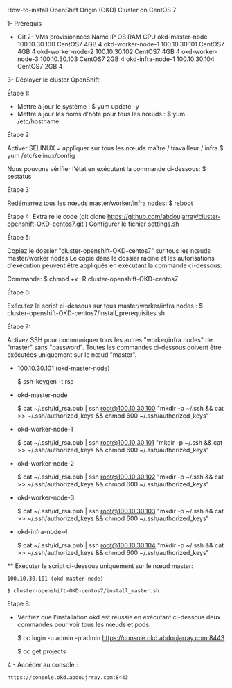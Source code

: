 How-to-install OpenShift Origin (OKD) Cluster on CentOS 7

1- Prérequis
   - Git
2- VMs provisionnées
Name	                IP	        OS	RAM	CPU
okd-master-node	        100.10.30.100	CentOS7	4GB	4
okd-worker-node-1	100.10.30.101	CentOS7	4GB	4
okd-worker-node-2	100.10.30.102	CentOS7	4GB	4
okd-worker-node-3	100.10.30.103	CentOS7	2GB	4
okd-infra-node-1	100.10.30.104	CentOS7	2GB	4

3- Déployer le cluster OpenShift:

Étape 1:

- Mettre à jour le système :  $ yum update -y
- Mettre à jour les noms d'hôte pour tous les nœuds : $ yum /etc/hostname

Étape 2:

Activer SELINUX = appliquer sur tous les nœuds maître / travailleur / infra
$ yum /etc/selinux/config

Nous pouvons vérifier l'état en exécutant la commande ci-dessous: $ sestatus

Étape 3:

Redémarrez tous les nœuds master/worker/infra nodes:  $ reboot

Étape 4:
Extraire le code (git clone https://github.com/abdoujarray/cluster-openshift-OKD-centos7.git ) 
Configurer le fichier settings.sh

Étape 5:

Copiez le dossier "cluster-openshift-OKD-centos7" sur tous les nœuds master/worker nodes
Le copie dans le dossier racine et les autorisations d'exécution peuvent être appliqués en exécutant la commande ci-dessous:

Commande: $ chmod +x -R cluster-openshift-OKD-centos7

Étape 6:

Exécutez le script ci-dessous sur tous master/worker/infra nodes : $ cluster-openshift-OKD-centos7/install_prerequisites.sh

Étape 7:

Activez SSH pour communiquer tous les autres "worker/infra nodes" de "master" sans "password". Toutes les commandes ci-dessous doivent être exécutées uniquement sur le nœud "master".

- 100.10.30.101 (okd-master-node)
 
  $ ssh-keygen -t rsa

- okd-master-node

   $ cat ~/.ssh/id_rsa.pub | ssh root@100.10.30.100 "mkdir -p ~/.ssh && cat >> ~/.ssh/authorized_keys && chmod 600 ~/.ssh/authorized_keys"

- okd-worker-node-1

    $ cat ~/.ssh/id_rsa.pub | ssh root@100.10.30.101 "mkdir -p ~/.ssh && cat >> ~/.ssh/authorized_keys && chmod 600 ~/.ssh/authorized_keys"

- okd-worker-node-2

    $ cat ~/.ssh/id_rsa.pub | ssh root@100.10.30.102 "mkdir -p ~/.ssh && cat >> ~/.ssh/authorized_keys && chmod 600 ~/.ssh/authorized_keys"

- okd-worker-node-3

    $ cat ~/.ssh/id_rsa.pub | ssh root@100.10.30.103 "mkdir -p ~/.ssh && cat >> ~/.ssh/authorized_keys && chmod 600 ~/.ssh/authorized_keys"

- okd-infra-node-4

    $ cat ~/.ssh/id_rsa.pub | ssh root@100.10.30.104 "mkdir -p ~/.ssh && cat >> ~/.ssh/authorized_keys && chmod 600 ~/.ssh/authorized_keys"
		

** Exécuter le script ci-dessous uniquement sur le nœud master:

    100.10.30.101 (okd-master-node)
		
  	$ cluster-openshift-OKD-centos7/install_master.sh

Etape 8:

- Vérifiez que l'installation okd est réussie en exécutant ci-dessous deux commandes pour voir tous les nœuds et pods.
	
	$ oc login -u admin -p admin https://console.okd.abdoujarray.com:8443

  $ oc get projects
	
4 - Accéder au console :

    https://console.okd.abdoujrray.com:8443

